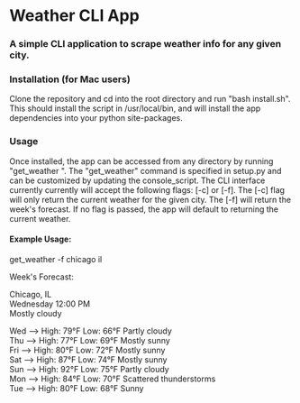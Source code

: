 # Weather CLI App
### A simple CLI application to scrape weather info for any given city. 

### Installation (for Mac users) 
Clone the repository and cd into the root directory and run "bash install.sh". This should install the script in /usr/local/bin, and will install the app dependencies into your python site-packages.

### Usage
Once installed, the app can be accessed from any directory by running "get_weather <city> <state>". The "get_weather" command is specified in setup.py and can be customized by updating the console_script. The CLI interface currently currently will accept the following flags: [-c] or [-f]. The [-c] flag will only return the current weather for the given city. The [-f] will return the week's forecast. If no flag is passed, the app will default to returning the current weather.

#### Example Usage:

get_weather -f chicago il

Week's Forecast:


Chicago, IL  
Wednesday 12:00 PM  
Mostly cloudy   


Wed --> High: 79°F Low: 66°F   Partly cloudy  
Thu --> High: 77°F Low: 69°F   Mostly sunny  
Fri --> High: 80°F Low: 72°F   Mostly sunny  
Sat --> High: 87°F Low: 74°F   Mostly sunny  
Sun --> High: 92°F Low: 75°F   Partly cloudy  
Mon --> High: 84°F Low: 70°F   Scattered thunderstorms   
Tue --> High: 80°F Low: 68°F   Sunny  
